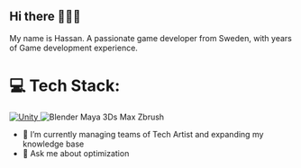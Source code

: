 ## Hi there 👋👋👋

My name is Hassan. A passionate game developer from Sweden, with years of Game development experience.

<h1>💻 Tech Stack:</h1>
<a href="#"><img src="https://camo.githubusercontent.com/7833afe5bfd8fac0b864b45dd5b33fe9621e286fe60aa4a6d0f1d7a1de4b168c/68747470733a2f2f696d672e736869656c64732e696f2f62616467652f556e6974792d2532333030303030302e7376673f7374796c653d666f722d7468652d6261646765266c6f676f3d756e697479266c6f676f436f6c6f723d7768697465" alt="Unity" data-canonical-src="https://img.shields.io/badge/Unity-%23000000.svg?style=for-the-badge&amp;logo=unity&amp;logoColor=white" style="max-width: 100%;">
</a>
  <img src="https://camo.githubusercontent.com/cea07de9c00c18a78144b1cecb66fb54844f3ad97401458e4a0ef7c741271ad8/68747470733a2f2f696d672e736869656c64732e696f2f62616467652f426c656e6465722d2532334635373932412e7376673f7374796c653d666f722d7468652d6261646765266c6f676f3d626c656e646572266c6f676f436f6c6f723d7768697465" alt="Blender" data-canonical-src="https://img.shields.io/badge/Blender-%23F5792A.svg?style=for-the-badge&amp;logo=blender&amp;logoColor=white" style="max-width: 100%;">
Maya
3Ds Max
Zbrush

- 🌱 I’m currently managing teams of Tech Artist and expanding my knowledge base
- 💬 Ask me about optimization

<!--
**Rambo4you/Rambo4you** is a ✨ _special_ ✨ repository because its `README.md` (this file) appears on your GitHub profile.

Here are some ideas to get you started:

- 🔭 I’m currently working on ...
- 🌱 I’m currently learning ...
- 👯 I’m looking to collaborate on ...
- 🤔 I’m looking for help with ...
- 💬 Ask me about ...
- 📫 How to reach me: ...
- 😄 Pronouns: ...
- ⚡ Fun fact: ...
-->
